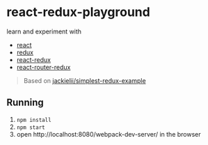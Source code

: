 # react-redux-playground

learn and experiment with

* [react](https://facebook.github.io/react/)
* [redux](http://redux.js.org/)
* [react-redux](https://github.com/reactjs/react-redux)
* [react-router-redux](https://github.com/reactjs/react-router-redux)

> Based on [jackielii/simplest-redux-example](https://github.com/jackielii/simplest-redux-example)

## Running

1. `npm install`
2. `npm start`
3. open http://localhost:8080/webpack-dev-server/ in the browser
